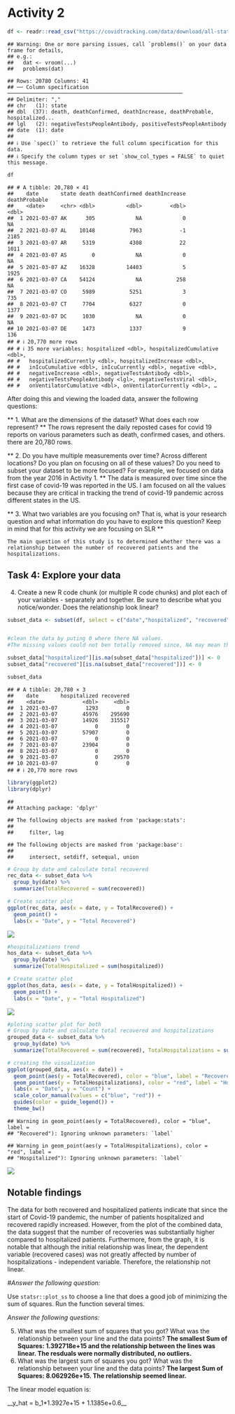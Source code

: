 Activity 2
================

``` r
df <- readr::read_csv("https://covidtracking.com/data/download/all-states-history.csv")
```

    ## Warning: One or more parsing issues, call `problems()` on your data frame for details,
    ## e.g.:
    ##   dat <- vroom(...)
    ##   problems(dat)

    ## Rows: 20780 Columns: 41
    ## ── Column specification ────────────────────────────────────────────────────────
    ## Delimiter: ","
    ## chr   (1): state
    ## dbl  (37): death, deathConfirmed, deathIncrease, deathProbable, hospitalized...
    ## lgl   (2): negativeTestsPeopleAntibody, positiveTestsPeopleAntibody
    ## date  (1): date
    ## 
    ## ℹ Use `spec()` to retrieve the full column specification for this data.
    ## ℹ Specify the column types or set `show_col_types = FALSE` to quiet this message.

``` r
df
```

    ## # A tibble: 20,780 × 41
    ##    date       state death deathConfirmed deathIncrease deathProbable
    ##    <date>     <chr> <dbl>          <dbl>         <dbl>         <dbl>
    ##  1 2021-03-07 AK      305             NA             0            NA
    ##  2 2021-03-07 AL    10148           7963            -1          2185
    ##  3 2021-03-07 AR     5319           4308            22          1011
    ##  4 2021-03-07 AS        0             NA             0            NA
    ##  5 2021-03-07 AZ    16328          14403             5          1925
    ##  6 2021-03-07 CA    54124             NA           258            NA
    ##  7 2021-03-07 CO     5989           5251             3           735
    ##  8 2021-03-07 CT     7704           6327             0          1377
    ##  9 2021-03-07 DC     1030             NA             0            NA
    ## 10 2021-03-07 DE     1473           1337             9           136
    ## # ℹ 20,770 more rows
    ## # ℹ 35 more variables: hospitalized <dbl>, hospitalizedCumulative <dbl>,
    ## #   hospitalizedCurrently <dbl>, hospitalizedIncrease <dbl>,
    ## #   inIcuCumulative <dbl>, inIcuCurrently <dbl>, negative <dbl>,
    ## #   negativeIncrease <dbl>, negativeTestsAntibody <dbl>,
    ## #   negativeTestsPeopleAntibody <lgl>, negativeTestsViral <dbl>,
    ## #   onVentilatorCumulative <dbl>, onVentilatorCurrently <dbl>, …

After doing this and viewing the loaded data, answer the following
questions:

\*\* 1. What are the dimensions of the dataset? What does each row
represent? \*\* The rows represent the daily reposted cases for covid 19
reports on various parameters such as death, confirmed cases, and
others. there are 20,780 rows.

\*\* 2. Do you have multiple measurements over time? Across different
locations? Do you plan on focusing on all of these values? Do you need
to subset your dataset to be more focused? For example, we focused on
data from the year 2016 in Activity 1. \*\* The data is measured over
time since the first case of covid-19 was reported in the US. I am
focused on all the values because they are critical in tracking the
trend of covid-19 pandemic across different states in the US.

\*\* 3. What two variables are you focusing on? That is, what is your
research question and what information do you have to explore this
question? Keep in mind that for this activity we are focusing on SLR
\*\*

    The main question of this study is to determined whether there was a relationship between the number of recovered patients and the hospitalizations.

## Task 4: Explore your data

4.  Create a new R code chunk (or multiple R code chunks) and plot each
    of your variables - separately and together. Be sure to describe
    what you notice/wonder. Does the relationship look linear?

``` r
subset_data <- subset(df, select = c("date","hospitalized", "recovered")) #selected only the columns of interest


#clean the data by puting 0 where there NA values. 
#The missing values could not ben totally removed since, NA may mean that there were no recoveries or hospitalizations on specific days.

subset_data["hospitalized"][is.na(subset_data["hospitalized"])] <- 0
subset_data["recovered"][is.na(subset_data["recovered"])] <- 0

subset_data
```

    ## # A tibble: 20,780 × 3
    ##    date       hospitalized recovered
    ##    <date>            <dbl>     <dbl>
    ##  1 2021-03-07         1293         0
    ##  2 2021-03-07        45976    295690
    ##  3 2021-03-07        14926    315517
    ##  4 2021-03-07            0         0
    ##  5 2021-03-07        57907         0
    ##  6 2021-03-07            0         0
    ##  7 2021-03-07        23904         0
    ##  8 2021-03-07            0         0
    ##  9 2021-03-07            0     29570
    ## 10 2021-03-07            0         0
    ## # ℹ 20,770 more rows

``` r
library(ggplot2)
library(dplyr)
```

    ## 
    ## Attaching package: 'dplyr'

    ## The following objects are masked from 'package:stats':
    ## 
    ##     filter, lag

    ## The following objects are masked from 'package:base':
    ## 
    ##     intersect, setdiff, setequal, union

``` r
# Group by date and calculate total recovered
rec_data <- subset_data %>%
  group_by(date) %>%
  summarize(TotalRecovered = sum(recovered))

# Create scatter plot
ggplot(rec_data, aes(x = date, y = TotalRecovered)) +
  geom_point() +
  labs(x = "Date", y = "Total Recovered")
```

![](activity02_files/figure-gfm/plotting_recovered-1.png)<!-- -->

``` r
#hospitalizations trend
hos_data <- subset_data %>%
  group_by(date) %>%
  summarize(TotalHospitalized = sum(hospitalized))

# Create scatter plot
ggplot(hos_data, aes(x = date, y = TotalHospitalized)) +
  geom_point() +
  labs(x = "Date", y = "Total Hospitalized")
```

![](activity02_files/figure-gfm/plotting_hospitalizations-1.png)<!-- -->

``` r
#ploting scatter plot for both
# Group by date and calculate total recovered and hospitalizations
grouped_data <- subset_data %>%
  group_by(date) %>%
  summarize(TotalRecovered = sum(recovered), TotalHospitalizations = sum(hospitalized))

# creating the visualization
ggplot(grouped_data, aes(x = date)) +
  geom_point(aes(y = TotalRecovered), color = "blue", label = "Recovered") +
  geom_point(aes(y = TotalHospitalizations), color = "red", label = "Hospitalized") +
  labs(x = "Date", y = "Count") +
  scale_color_manual(values = c("blue", "red")) +
  guides(color = guide_legend()) +
  theme_bw()
```

    ## Warning in geom_point(aes(y = TotalRecovered), color = "blue", label =
    ## "Recovered"): Ignoring unknown parameters: `label`

    ## Warning in geom_point(aes(y = TotalHospitalizations), color = "red", label =
    ## "Hospitalized"): Ignoring unknown parameters: `label`

![](activity02_files/figure-gfm/altogether_visualization-1.png)<!-- -->

## Notable findings

The data for both recovered and hospitalized patients indicate that
since the start of Covid-19 pandemic, the number of patients
hospitalized and recovered rapidly increased. However, from the plot of
the combined data, the data suggest that the number of recoveries was
substantially higher compared to hospitalized patients. Furthermore,
from the graph, it is notable that although the initial relationship was
linear, the dependent variable (recovered cases) was not greatly
affected by number of hospitalizations - independent variable.
Therefore, the relationship not linear.

*\#Answer the following question:*

Use `statsr::plot_ss` to choose a line that does a good job of
minimizing the sum of squares. Run the function several times.

*Answer the following questions:*

5.  What was the smallest sum of squares that you got? What was the
    relationship between your line and the data points? **The smallest
    Sum of Squares: 1.392718e+15 and the relationship between the lines
    was linear. The resduals were normally distributed, no outliers.**
6.  What was the largest sum of squares you got? What was the
    relationship between your line and the data points? **The largest
    Sum of Squares: 8.062926e+15. The relationship seemed linear.**

The linear model equation is:

\_\_y\_hat = b\_1\*1.3927e+15 + 1.1385e+0.6\_\_
